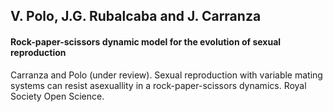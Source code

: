 ## V. Polo, J.G. Rubalcaba and J. Carranza

#### Rock-paper-scissors dynamic model for the evolution of sexual reproduction

Carranza and Polo (under review). Sexual reproduction with variable mating systems can resist asexuallity in a rock-paper-scissors dynamics. Royal Society Open Science.
